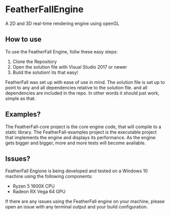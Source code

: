 # FeatherFallEngine
A 2D and 3D real-time rendering engine using openGL

## How to use
To use the FeatherFall Engine, follw these easy steps:

  1. Clone the Repository
  2. Open the solution file with Visual Studio 2017 or newer
  3. Build the solution! its that easy!

FeatherFall was set up with ease of use in mind. The solution file 
is set up to point to any and all dependencies relative to the solution file.
and all dependencies are included in the repo. In other words it should just
work, simple as that.

## Examples?
The FeatherFall-core project is the core engine code, that will compile to a
static library. The FeatherFall-examples project is the executable project that
implements the engine and displays its performance. As the engine gets bigger 
and bigger, more and more tests will become available.

## Issues?
FeatherFall Engione is being developed and tested on a Windows 10 machine using
the following components:

  - Ryzen 5 1600X CPU
  - Radeon RX Vega 64 GPU

If there are any issues using the FeatherFall engine on your machine, please 
open an issue with any terminal output and your build configuration.
